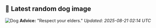 ## 🐶 Latest random dog image
![Dog](https://images.dog.ceo/breeds/spaniel-blenheim/n02086646_3680.jpg)
**Advice:** "Respect your elders."
*Updated: 2025-08-21 02:14 UTC*
